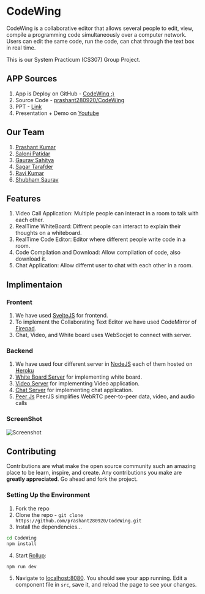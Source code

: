 # CodeWing
CodeWing is a collaborative editor  that allows several people to edit, view, compile a programming code simultaneously  over a computer network. Users can edit the same code, run the code, can chat through the text box in real time. 

This is our System Practicum (CS307) Group Project.

## APP Sources
1. App is Deploy on GitHub - [CodeWing ;)](https://prashant280920.github.io/CodeWing/)
2. Source Code - [prashant280920/CodeWing](https://github.com/prashant280920/CodeWing)
3. PPT - [Link](https://github.com/prashant280920/CS307_System_Practicum/tree/main/SysPrac_Project)
4. Presentation + Demo on [Youtube](https://youtu.be/GrOmdXlWy04) 

## Our Team 

1. [Prashant Kumar](https://github.com/prashant280920)
2. [Saloni Patidar](https://github.com/Saloni1771)
3. [Gaurav Sahitya](https://github.com/gaurav-sahitya)
4. [Sagar Tarafder](https://github.com/sagartarafder6)
5. [Ravi Kumar](https://github.com/RaviKumar7870)
6. [Shubham Saurav](https://github.com/sauravshub1)

## Features
1. Video Call Application: Multiple people can interact in a room to talk with each other.
2. RealTime WhiteBoard: Diffrent people can interact to explain their thoughts on a whiteboard. 
3. RealTime Code Editor: Editor where different people write code in a room.
4. Code Compilation and Download: Allow compilation of code, also download it.
5. Chat Application: Allow differnt user to chat with each other in a room.

## Implimentaion
### Frontent
1. We have used [SvelteJS](https://svelte.dev/) for frontend.
2. To implement the Collaborating Text Editor we have used CodeMirror of [Firepad](https://firepad.io/examples/#-rrTN85TPay).
3. Chat, Video, and White board uses WebSocjet to connect with server.

### Backend
1. We have used four different server in [NodeJS](https://nodejs.org/en/) each of them hosted on [Heroku](https://www.heroku.com/) 
2. [White Board Server](https://github.com/salon280920/wb_server) for implementing white board.
3. [Video Server](https://github.com/salon280920/video_server) for implementing Video application.
4. [Chat Server](https://github.com/salon280920/chat_server) for implementing chat application.
5. [Peer Js](https://peerjs.com/#:~:text=PeerJS%20simplifies%20WebRTC%20peer%2Dto,connection%20to%20a%20remote%20peer.) PeerJS simplifies WebRTC peer-to-peer data, video, and audio calls

### ScreenShot
![Screenshot](https://user-images.githubusercontent.com/60234231/171387625-ba13f716-5501-4325-bea4-d756f9c5434b.png)

## Contributing
Contributions are what make the open source community such an amazing place to be learn, inspire, and create. Any contributions you make are **greatly appreciated**. Go ahead and fork the project.

### Setting Up the Environment

1. Fork the repo 
2. Clone the repo - `git clone https://github.com/prashant280920/CodeWing.git`
3. Install the dependencies...

```bash
cd CodeWing
npm install
```
4. Start [Rollup](https://rollupjs.org):

```bash
npm run dev
```

5. Navigate to [localhost:8080](http://localhost:8080). You should see your app running. Edit a component file in `src`, save it, and reload the page to see your changes.

